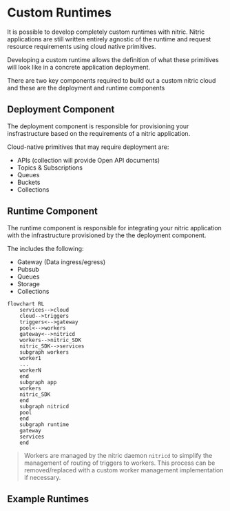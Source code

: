 # Custom Runtimes

It is possible to develop completely custom runtimes with nitric. Nitric applications are still written entirely agnostic of the runtime and request resource requirements using cloud native primitives.

Developing a custom runtime allows the definition of what these primitives will look like in a concrete application deployment.

There are two key components required to build out a custom nitric cloud and these are the deployment and runtime components

## Deployment Component

The deployment component is responsible for provisioning your insfrastructure based on the requirements of a nitric application.

Cloud-native primitives that may require deployment are:

 - APIs (collection will provide Open API documents)
 - Topics & Subscriptions
 - Queues
 - Buckets
 - Collections

## Runtime Component

The runtime component is responsible for integrating your nitric application with the infrastructure provisioned by the the deployment component.

The includes the following:

 - Gateway (Data ingress/egress)
 - Pubsub
 - Queues
 - Storage
 - Collections

```mermaid
flowchart RL
    services-->cloud
    cloud-->triggers
    triggers<-->gateway
    pool<-->workers
    gateway<-->nitricd
    workers-->nitric_SDK
    nitric_SDK-->services
    subgraph workers
    worker1
    ...
    workerN
    end
    subgraph app
    workers
    nitric_SDK
    end
    subgraph nitricd
    pool
    end
    subgraph runtime
    gateway
    services
    end
```
> Workers are managed by the nitric daemon `nitricd` to simplify the management of routing of triggers to workers. This process can be removed/replaced with a custom worker management implementation if necessary.

## Example Runtimes







